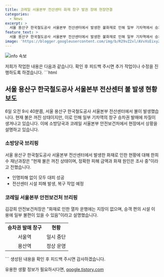 ```yaml
---
title: 코레일 서울본부 전산센터 화재 창구 발권 장애 현장연결
categories:
  - News
excerpt: >
  서울 용산구 한국철도공사 서울본부 전산센터에서 발생한 불화재로 인해 일부 기차역에서 승차권 발매에 차질이 생겼습니다. 소방당국과 철도공사 관계자들이 현장에서 상황을 파악하고 있습니다.
feature_text: >
  서울 용산구 한국철도공사 서울본부 전산센터에서 발생한 불화재로 인해 일부 기차역에서 승차권 발매에 차질이 생겼습니다. 소방당국과 철도공사 관계자들이 현장에서 상황을 파악하고 있습니다.
image: 'https://blogger.googleusercontent.com/img/b/R29vZ2xl/AVvXsEixyZcFfHzMRdzZMjFBmAUKJYCLCGyLL1o632UiGVXcaFdKo_bkvkuCioo0uUKlGfBVcT3P84aROyZIXSBEx3Aw5nCQ3pTgDom1WDC4m8eifvWiAmWEEVb4x6G_l8C0QH225ldMjyaFvpxGEBGNO37VmDTDMHGhJPq73UglMfDca1-0aw/s1600/blogspot.png'
---
```


<p><img src="https://blogger.googleusercontent.com/img/b/R29vZ2xl/AVvXsEixyZcFfHzMRdzZMjFBmAUKJYCLCGyLL1o632UiGVXcaFdKo_bkvkuCioo0uUKlGfBVcT3P84aROyZIXSBEx3Aw5nCQ3pTgDom1WDC4m8eifvWiAmWEEVb4x6G_l8C0QH225ldMjyaFvpxGEBGNO37VmDTDMHGhJPq73UglMfDca1-0aw/s1600/blogspot.png" alt="info 속보" /></p>

<p>저희가 작업한 내용은 다음과 같습니다. 확인 후 피드백 주시면 추가 작업이나 수정을 진행하도록 하겠습니다.
```html</p>

<h2 data-ke-size="size26">서울 용산구 한국철도공사 서울본부 전산센터 불 발생 현황 보도</h2>

<p data-ke-size="size16">6일 오전 9시 40분쯤, 서울 용산구 한국철도공사 서울본부 전산센터에서 불이 발생했습니다. 현재 불은 꺼진 상태이지만, 이로 인해 일부 기차역의 창구 승차권 발매에 차질이 생겨나고 있습니다. 이에 소방당국과 코레일 서울본부 안전보건처에서 현장에서 상황을 설명하고 있습니다.</p>

<h3>소방당국 브리핑</h3>

<p data-ke-size="size16">서울 용산구 한국철도공사 서울본부 전산센터에서 발생한 화재로 인한 현황에 대해 한희수 재난과장은 "현재 불은 꺼진 상태이며, 정확한 피해 금액과 화재 원인은 조사 중"이라고 전했습니다.</p>

<ul>
  <li>인명피해 없이 모두 대피 성공</li>
  <li>전산센터 시설 피해 발생, 복구 작업 예정</li>
</ul>

<h3>코레일 서울본부 안전보건처 브리핑</h3>

<p data-ke-size="size16">김강희 안전보건처장은 "화재로 인한 열차 운행에는 지장이 없으며, 승객 편의 시설 이용에 일부 불편이 있을 수 있음"이라고 설명했습니다.</p>

<table>
  <tr>
    <td style="text-align: center; height: 17px;"><b>승차권 발매 창구</b></td>
    <td style="text-align: center; height: 17px;"><b>현황</b></td>
  </tr>
  <tr>
    <td style="text-align: center; height: 17px;">서울역</td>
    <td style="text-align: center; height: 17px;">일시 중단</td>
  </tr>
  <tr>
    <td style="text-align: center; height: 17px;">용산역</td>
    <td style="text-align: center; height: 17px;">정상 운영</td>
  </tr>
</table>

<p>```
생성된 내용을 확인 후 피드백 주시면 감사하겠습니다.</p>
유용한 생활 정보가 필요하시다면, <a href="https://qoogle.tistory.com" rel="dofollow">qoogle.tistory.com</a>


